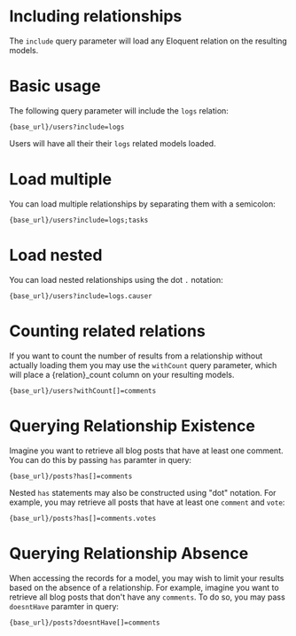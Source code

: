 # Including relationships

The `include` query parameter will load any Eloquent relation on the resulting models.

# Basic usage

The following query parameter will include the `logs` relation:

```url
{base_url}/users?include=logs
```

Users will have all their their `logs` related models loaded.

# Load multiple

You can load multiple relationships by separating them with a semicolon:

```url
{base_url}/users?include=logs;tasks
```

# Load nested

You can load nested relationships using the dot `.` notation:

```url
{base_url}/users?include=logs.causer
```

# Counting related relations

If you want to count the number of results from a relationship without actually loading them you may use the `withCount` query parameter, which will place a {relation}_count column on your resulting models.

```url
{base_url}/users?withCount[]=comments
```

# Querying Relationship Existence

Imagine you want to retrieve all blog posts that have at least one comment.
You can do this by passing `has` paramter in query:

```url
{base_url}/posts?has[]=comments
```

Nested `has` statements may also be constructed using "dot" notation. For example, you may retrieve all posts that have at least one `comment` and `vote`:

```url
{base_url}/posts?has[]=comments.votes
```

# Querying Relationship Absence

When accessing the records for a model, you may wish to limit your results based on the absence of a relationship. For example, imagine you want to retrieve all blog posts that don't have any `comments`. To do so, you may pass `doesntHave` paramter in query:

```url
{base_url}/posts?doesntHave[]=comments
```